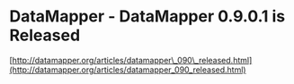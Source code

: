 <!--
id: 36247244
link: http://tumblr.atmos.org/post/36247244/datamapper-datamapper-0-9-0-1-is-released
slug: datamapper-datamapper-0-9-0-1-is-released
date: Tue May 27 2008 13:37:15 GMT-0700 (PDT)
publish: 2008-05-027
tags: 
title: DataMapper - DataMapper 0.9.0.1 is Released
-->


DataMapper - DataMapper 0.9.0.1 is Released
===========================================

[http://datamapper.org/articles/datamapper\_090\_released.html](http://datamapper.org/articles/datamapper_090_released.html)

